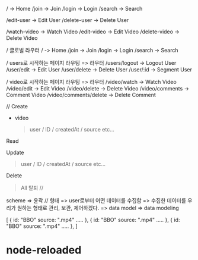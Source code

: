 <!-- RestFul API 방식을 사용하지 않은 경우 -->

/ -> Home
/join -> Join
/login -> Login
/search -> Search

/edit-user -> Edit User
/delete-user -> Delete User

/watch-video -> Watch Video
/edit-video -> Edit Video
/delete-video -> Delete Video

<!-- RestFul API 방식을 사용한 경우 -->

/ 글로벌 라우터
/ -> Home
/join -> Join
/login -> Login
/search -> Search

/ users로 시작하는 페이지 라우팅 => 라우터
/users/logout -> Logout User
/user/edit -> Edit User
/user/delete -> Delete User
/user/:id -> Segment User

/ video로 시작하는 페이지 라우팅 => 라우터
/video/watch -> Watch Video
/video/edit -> Edit Video
/video/delete -> Delete Video
/video/comments -> Comment Video
/video/comments/delete -> Delete Comment

//
Create

- video
  > user / ID / createdAt / source etc...

Read

Update

> user / ID / createdAt / source etc...

Delete

> All
> 탈퇴 //

scheme => 윤곽 // 형태
=> user로부터 어떤 데이터를 수집함 => 수집한 데이터를 우리가 원하는 형태로 관리, 보관, 제어하겠다.
=> data model => data modeling

[
{
id: "BBO"
source: ".mp4"
.....
},
{
id: "BBO"
source: ".mp4"
.....
},
{
id: "BBO"
source: ".mp4"
.....
},
]

# node-reloaded
